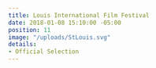 ```yaml
---
title: Louis International Film Festival
date: 2018-01-08 15:10:00 -05:00
position: 11
image: "/uploads/StLouis.svg"
details:
- Official Selection
---
```


